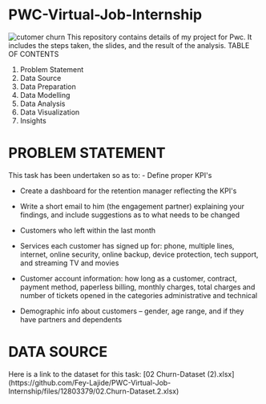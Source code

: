 # PWC-Virtual-Job-Internship
![cutomer churn](https://github.com/Fey-Lajide/PWC-Virtual-Job-Internship/assets/124121752/3b7f8d18-815d-468d-9a94-9f4f2302d1ab)
This repository contains details of my project for Pwc. It includes the steps taken, the slides, and the result of the analysis. 
<hr1> TABLE OF CONTENTS </hr1>
1. Problem Statement 
2. Data Source 
3. Data Preparation
4. Data Modelling 
5. Data Analysis 
6. Data Visualization
7. Insights 
<h1> PROBLEM STATEMENT </h1>
This task has been undertaken so as to: 
- Define proper KPI's

- Create a dashboard for the retention manager reflecting the KPI's
  
- Write a short email to him (the engagement partner) explaining your findings, and include suggestions as to what needs to be changed
  
- Customers who left within the last month
  
- Services each customer has signed up for: phone, multiple lines, internet, online security, online backup, device protection, tech support, and streaming TV and movies
  
- Customer account information: how long as a customer, contract, payment method, paperless billing, monthly charges, total charges and number of tickets opened in the categories administrative and technical
  
- Demographic info about customers – gender, age range, and if they have partners and dependents
  
<h1> DATA SOURCE </h1>
Here is a link to the dataset for this task: [02 Churn-Dataset (2).xlsx](https://github.com/Fey-Lajide/PWC-Virtual-Job-Internship/files/12803379/02.Churn-Dataset.2.xlsx)

